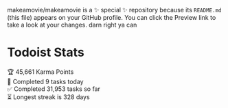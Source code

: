 makeamovie/makeamovie is a ✨ special ✨ repository because its `README.md` (this file) appears on your GitHub profile.
You can click the Preview link to take a look at your changes. darn right ya can

# Todoist Stats

<!-- TODO-IST:START -->
🏆  45,661 Karma Points           
🌸  Completed 9 tasks today           
✅  Completed 31,953 tasks so far           
⏳  Longest streak is 328 days
<!-- TODO-IST:END -->